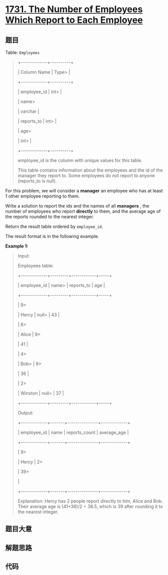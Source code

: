 # [1731. The Number of Employees Which Report to Each Employee](https://leetcode.com/problems/the-number-of-employees-which-report-to-each-employee/)

## 题目

Table: `Employees`

> 
> 
> 
> 
> 
> +-------------+----------+
> 
> | Column Name | Type> 
>  |
> 
> +-------------+----------+
> 
> | employee_id | int> 
>   |
> 
> | name> 
> > 
> | varchar  |
> 
> | reports_to  | int> 
>   |
> 
> | age> 
> > 
>  | int> 
>   |
> 
> +-------------+----------+
> 
> employee_id is the column with unique values for this table.
> 
> This table contains information about the employees and the id of the manager they report to. Some employees do not report to anyone (reports_to is null). 
> 
> 



For this problem, we will consider a **manager** an employee who has at least
1 other employee reporting to them.

Write a solution to report the ids and the names of all **managers** , the
number of employees who report **directly** to them, and the average age of
the reports rounded to the nearest integer.

Return the result table ordered by `employee_id`.

The result format is in the following example.



**Example 1:**

> Input: 
> 
> Employees table:
> 
> +-------------+---------+------------+-----+
> 
> | employee_id | name> 
> | reports_to | age |
> 
> +-------------+---------+------------+-----+
> 
> | 9> 
> > 
>    | Hercy   | null> 
>    | 43  |
> 
> | 6> 
> > 
>    | Alice   | 9> 
> > 
>   | 41  |
> 
> | 4> 
> > 
>    | Bob> 
>  | 9> 
> > 
>   | 36  |
> 
> | 2> 
> > 
>    | Winston | null> 
>    | 37  |
> 
> +-------------+---------+------------+-----+
> 
> Output: 
> 
> +-------------+-------+---------------+-------------+
> 
> | employee_id | name  | reports_count | average_age |
> 
> +-------------+-------+---------------+-------------+
> 
> | 9> 
> > 
>    | Hercy | 2> 
> > 
> > 
>  | 39> 
> > 
>   |
> 
> +-------------+-------+---------------+-------------+
> 
> Explanation: Hercy has 2 people report directly to him, Alice and Bob. Their average age is (41+36)/2 = 38.5, which is 39 after rounding it to the nearest integer.
> 
> 


## 题目大意

## 解题思路

## 代码

```javascript

```


